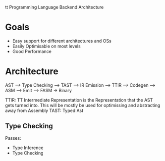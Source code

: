 tt Programming Language Backend Architecture

# Goals
- Easy support for different architectures and OSs
- Easily Optimisable on most levels
- Good Performance

# Architecture

AST --> Type Checking --> TAST --> IR Emission --> TTIR --> Codegen --> ASM --> Emit --> FASM -> Binary

TTIR: TT Intermediate Representation is the Representation that the AST gets turned into. This will be mostly be used for optimissing and abstracting away from Assembly
TAST: Typed Ast

## Type Checking
Passes:
- Type Inference
- Type Checking
